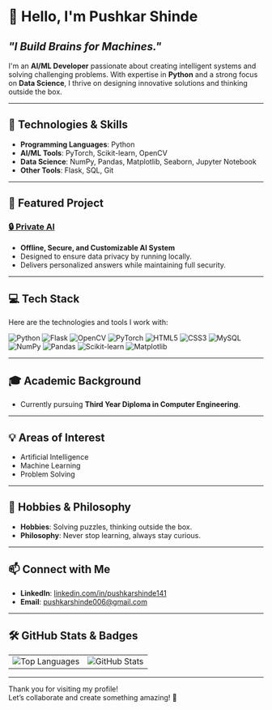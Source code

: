 # 👋 Hello, I'm Pushkar Shinde

## **_"I Build Brains for Machines."_**
I'm an **AI/ML Developer** passionate about creating intelligent systems and solving challenging problems. With expertise in **Python** and a strong focus on **Data Science**, I thrive on designing innovative solutions and thinking outside the box.

---

## 🔧 Technologies & Skills
- **Programming Languages**: Python  
- **AI/ML Tools**: PyTorch, Scikit-learn, OpenCV  
- **Data Science**: NumPy, Pandas, Matplotlib, Seaborn, Jupyter Notebook  
- **Other Tools**: Flask, SQL, Git

---

## 💼 Featured Project
### [🔒 Private AI](https://github.com/Pushkar3232/Private-AI)  
- **Offline, Secure, and Customizable AI System**  
- Designed to ensure data privacy by running locally.  
- Delivers personalized answers while maintaining full security.

---
## 💻 Tech Stack
Here are the technologies and tools I work with:

![Python](https://img.shields.io/badge/Python-3776AB?style=for-the-badge&logo=python&logoColor=white)
![Flask](https://img.shields.io/badge/Flask-000000?style=for-the-badge&logo=flask&logoColor=white)
![OpenCV](https://img.shields.io/badge/OpenCV-5C3EE8?style=for-the-badge&logo=opencv&logoColor=white)
![PyTorch](https://img.shields.io/badge/PyTorch-EE4C2C?style=for-the-badge&logo=pytorch&logoColor=white)
![HTML5](https://img.shields.io/badge/HTML5-E34F26?style=for-the-badge&logo=html5&logoColor=white)
![CSS3](https://img.shields.io/badge/CSS3-1572B6?style=for-the-badge&logo=css3&logoColor=white)
![MySQL](https://img.shields.io/badge/MySQL-4479A1?style=for-the-badge&logo=mysql&logoColor=white)
![NumPy](https://img.shields.io/badge/NumPy-013243?style=for-the-badge&logo=numpy&logoColor=white)
![Pandas](https://img.shields.io/badge/Pandas-150458?style=for-the-badge&logo=pandas&logoColor=white)
![Scikit-learn](https://img.shields.io/badge/Scikit--Learn-F7931E?style=for-the-badge&logo=scikit-learn&logoColor=white)
![Matplotlib](https://img.shields.io/badge/Matplotlib-11557C?style=for-the-badge&logo=plotly&logoColor=white)


---


## 🎓 Academic Background
- Currently pursuing **Third Year Diploma in Computer Engineering**.

---

## 💡 Areas of Interest
- Artificial Intelligence  
- Machine Learning  
- Problem Solving  

---

## 🌟 Hobbies & Philosophy
- **Hobbies**: Solving puzzles, thinking outside the box.  
- **Philosophy**: Never stop learning, always stay curious.  

---

## 📫 Connect with Me
- **LinkedIn**: [linkedin.com/in/pushkarshinde141](https://www.linkedin.com/in/pushkarshinde141)  
- **Email**: [pushkarshinde006@gmail.com](mailto:pushkarshinde006@gmail.com)  

---

## 🛠️ GitHub Stats & Badges  

<table>
  <tr>
    <!-- Top Languages Card -->
    <td align="center">
      <img src="https://github-readme-stats.vercel.app/api/top-langs/?username=Pushkar3232&layout=compact&theme=dark" alt="Top Languages" />
    </td>
    <!-- GitHub Stats Card -->
    <td align="center">
      <img src="https://github-readme-stats.vercel.app/api?username=Pushkar3232&show_icons=true&theme=dark" alt="GitHub Stats" />
    </td>
  </tr>
</table>

---

Thank you for visiting my profile!  
Let’s collaborate and create something amazing! 🚀
